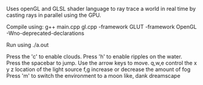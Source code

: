 Uses openGL and GLSL shader language to ray trace a world in real time by casting rays in parallel using the GPU. 

Compile using: g++ main.cpp gl.cpp -framework GLUT -framework OpenGL -Wno-deprecated-declarations

Run using ./a.out

Press the 'c' to enable clouds. 
Press 'h' to enable ripples on the water. 
Press the spacebar to jump.
Use the arrow keys to move. 
q,w,e control the x y z location of the light source
f,g increase or decrease the amount of fog 
Press 'm' to switch the environment to a moon like, dank dreamscape 
